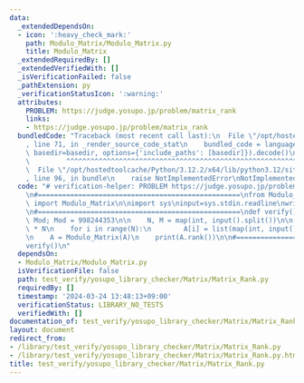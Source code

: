 ```yaml
---
data:
  _extendedDependsOn:
  - icon: ':heavy_check_mark:'
    path: Modulo_Matrix/Modulo_Matrix.py
    title: Modulo_Matrix
  _extendedRequiredBy: []
  _extendedVerifiedWith: []
  _isVerificationFailed: false
  _pathExtension: py
  _verificationStatusIcon: ':warning:'
  attributes:
    PROBLEM: https://judge.yosupo.jp/problem/matrix_rank
    links:
    - https://judge.yosupo.jp/problem/matrix_rank
  bundledCode: "Traceback (most recent call last):\n  File \"/opt/hostedtoolcache/Python/3.12.2/x64/lib/python3.12/site-packages/onlinejudge_verify/documentation/build.py\"\
    , line 71, in _render_source_code_stat\n    bundled_code = language.bundle(stat.path,\
    \ basedir=basedir, options={'include_paths': [basedir]}).decode()\n          \
    \         ^^^^^^^^^^^^^^^^^^^^^^^^^^^^^^^^^^^^^^^^^^^^^^^^^^^^^^^^^^^^^^^^^^^^^^^^^^^^^^^^^\n\
    \  File \"/opt/hostedtoolcache/Python/3.12.2/x64/lib/python3.12/site-packages/onlinejudge_verify/languages/python.py\"\
    , line 96, in bundle\n    raise NotImplementedError\nNotImplementedError\n"
  code: "# verification-helper: PROBLEM https://judge.yosupo.jp/problem/matrix_rank\n\
    \n#==================================================\nfrom Modulo_Matrix.Modulo_Matrix\
    \ import Modulo_Matrix\n\nimport sys\ninput=sys.stdin.readline\nwrite=sys.stdout.write\n\
    \n#==================================================\ndef verify():\n    global\
    \ Mod; Mod = 998244353\n\n    N, M = map(int, input().split())\n\n    A = [None]\
    \ * N\n    for i in range(N):\n        A[i] = list(map(int, input().split()))\n\
    \n    A = Modulo_Matrix(A)\n    print(A.rank())\n\n#==================================================\n\
    verify()\n"
  dependsOn:
  - Modulo_Matrix/Modulo_Matrix.py
  isVerificationFile: false
  path: test_verify/yosupo_library_checker/Matrix/Matrix_Rank.py
  requiredBy: []
  timestamp: '2024-03-24 13:48:13+09:00'
  verificationStatus: LIBRARY_NO_TESTS
  verifiedWith: []
documentation_of: test_verify/yosupo_library_checker/Matrix/Matrix_Rank.py
layout: document
redirect_from:
- /library/test_verify/yosupo_library_checker/Matrix/Matrix_Rank.py
- /library/test_verify/yosupo_library_checker/Matrix/Matrix_Rank.py.html
title: test_verify/yosupo_library_checker/Matrix/Matrix_Rank.py
---
```


